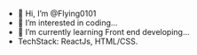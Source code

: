 - 👋 Hi, I’m @Flying0101
- 👀 I’m interested in coding...
- 🌱 I’m currently learning Front end developing...
- TechStack: ReactJs, HTML/CSS.
